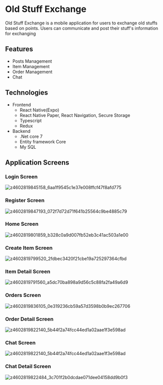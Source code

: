 <h1>Old Stuff Exchange</h1>

<p>Old Stuff Exchange is a mobile application for users to exchange old stuffs based on points. Users can communicate and post their stuff's information for exchanging</p>

## Features
<ul>
  <li>Posts Management</li>
  <li>Item Management</li>
  <li>Order Management</li>
  <li>Chat</li>
</ul>

## Technologies
<ul>
  <li>
    Frontend
    <ul>
      <li>React Native(Expo)</li>
      <li>React Native Paper, React Navigation, Secure Storage</li>
      <li>Typescript</li>
      <li>Redux</li>
    </ul>
  </li>
  <li>
    Backend
    <ul>
      <li>.Net core 7</li>
      <li>Entity framework Core</li>
      <li>My SQL</li>
    </ul>
  </li>
</ul>

## Application Screens

<h3>Login Screen</h3>

![z4602819845158_6aa1f9545c1e37e008ffcf47f8afd775](https://github.com/KenNguyen-2000/old-stuff-exchange/assets/77494428/7875a087-5ac0-4a22-a928-98c65e412d9e)

<h3>Register Screen</h3>

![z4602819847193_072f7d72d71f641b25564c9be4885c79](https://github.com/KenNguyen-2000/old-stuff-exchange/assets/77494428/7fd396a5-c37b-4d1e-9141-a8e627f081e1)

<h3>Home Screen</h3>

![z4602819801859_b328c0a9d007fb52eb3c41ac503a1e00](https://github.com/KenNguyen-2000/old-stuff-exchange/assets/77494428/c6c1cbcb-b0c1-436f-86a0-7fe2603a98ef)

<h3>Create Item Screen</h3>

![z4602819799520_2fdbec3420f21cbe19a725297364cfbd](https://github.com/KenNguyen-2000/old-stuff-exchange/assets/77494428/6063688c-34e3-4c78-baad-c89403eecdc0)


<h3>Item Detail Screen</h3>

![z4602819791560_a5dc70ba898a9d56c5c88fa2fa49a6d9](https://github.com/KenNguyen-2000/old-stuff-exchange/assets/77494428/0ee041bc-ceb8-44a2-b6f3-8e6a100dc222)

<h3>Orders Screen</h3>

![z4602819836105_0e319236cb59a57d3598b0b9ec267706](https://github.com/KenNguyen-2000/old-stuff-exchange/assets/77494428/f989ebe8-fddc-4d67-87b2-fde4b00dee40)

<h3>Order Detail Screen</h3>

![z4602819822140_5b44f2a74fcc44ed1a02aae1f3e598ad](https://github.com/KenNguyen-2000/old-stuff-exchange/assets/77494428/2719cb0d-33aa-4148-9176-0f0abaf47b26)

<h3>Chat Screen</h3>

![z4602819822140_5b44f2a74fcc44ed1a02aae1f3e598ad](https://github.com/KenNguyen-2000/old-stuff-exchange/assets/77494428/7c9f5b63-b585-4aa3-8434-f3c966358884)

<h3>Chat Detail Screen</h3>

![z4602819822484_3c701f2b0dcdae071dee04158dd9b0f3](https://github.com/KenNguyen-2000/old-stuff-exchange/assets/77494428/bcbf1bba-4a6a-4aa0-ac89-5ae7fe1d4d21)
